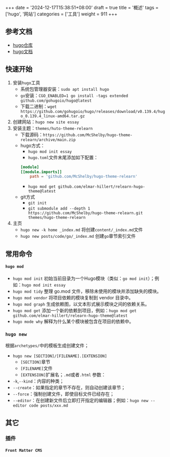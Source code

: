 +++
date = '2024-12-17T15:38:51+08:00'
draft = true
title = '概述'
tags = ['hugo', '网站']
categories = ['工具']
weight = 911
+++


## 参考文档
* [hugo仓库](https://github.com/gohugoio/hugo)
* [hugo文档](https://gohugo.io/)

## 快速开始

1. 安装`hugo`工具
    * 系统包管理器安装：`sudo apt install hugo`
    * `go`安装：`CGO_ENABLED=1 go install -tags extended github.com/gohugoio/hugo@latest`
    * 下载二进制：`wget https://github.com/gohugoio/hugo/releases/download/v0.139.4/hugo_0.139.4_linux-amd64.tar.gz`
2. 创建网站：`hugo new site essay`
3. 安装主题：`themes/huto-theme-relearn`
    * 下载源码：`https://github.com/McShelby/hugo-theme-relearn/archive/main.zip`
    * hugo方式：
        * `hugo mod init essay`
        * `hugo.toml`文件末尾添加如下配置：
        ```toml
        [module]
        [[module.imports]]
            path = 'github.com/McShelby/hugo-theme-relearn'
        ```
        * `hugo mod get github.com/elmar-hillert/relearn-hugo-theme@latest`
    * git方式
        * `git init`
        * `git submodule add --depth 1 https://github.com/McShelby/hugo-theme-relearn.git themes/hugo-theme-relearn`
4. 主页
    * `hugo new -k home _index.md` 将创建`content/_index.md`文件
    * `hugo new posts/code/go/_index.md` 创建`go`章节索引文件

## 常用命令

#### `hugo mod`
* `hugo mod init` 初始当前目录为一个Hugo模块（类似：`go mod init`）；例如：`hugo mod init essay`
* `hugo mod tidy` 整理 go.mod 文件，移除未使用的模块并添加缺失的模块。
* `hugo mod vendor` 将项目依赖的模块复制到 vendor 目录中。
* `hugo mod graph` 生成依赖图，以文本形式展示模块之间的依赖关系。
* `hugo mod get` 添加一个新的依赖到项目，例如：`hugo mod get github.com/elmar-hillert/relearn-hugo-theme@latest`
* `hugo mode why` 解释为什么某个模块被包含在项目的依赖中。

### `hugo new`
根据`archetypes/`中的模板生成创建文件；
* `hugo new [SECTION]/[FILENAME].[EXTENSION]`
    * `[SECTION]`章节
    * `[FILENAME]`文件
    * `[EXTENSION]`扩展名；`.md`或者`.html`
参数：
* `-k`,`--kind`：内容的种类；
* `--create`：如果指定的章节不存在，则自动创建该章节；
* `--force`：强制创建文件，即使目标文件已经存在；
* `--editor`：在创建新文件后立即打开指定的编辑器；例如：`hugo new --editor code posts/xxx.md`


## 其它
### 插件
#### `Front Matter CMS`

